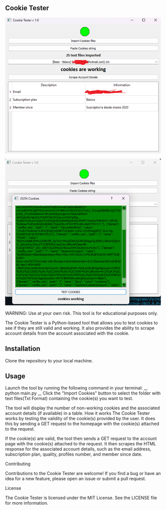 Cookie Tester
--------

![Example screenshot](ScreenShots1.png)

![Example screenshot](ScreenShots2.png)

WARNING: Use at your own risk. This tool is for educational purposes only.

The Cookie Tester is a Python-based tool that allows you to test  cookies to see if they are still valid and working. It also provides the ability to scrape account details from the account associated with the cookie.

Installation
------------------------
Clone the repository to your local machine.

Usage
------------------------

Launch the tool by running the following command in your terminal: 
,,,
python main.py
,,,
Click the "Import Cookies" button to select the folder with text files(Txt Format) containing the  cookie(s) you want to test.

The tool will display the number of non-working cookies and the associated account details (if available) in a table.
How it works
The  Cookie Tester works by testing the validity of the cookie(s) provided by the user. It does this by sending a GET request to the  homepage with the cookie(s) attached to the request. 

If the cookie(s) are valid, the tool then sends a GET request to the account page with the cookie(s) attached to the request. It then scrapes the HTML response for the associated account details, such as the email address, subscription plan, quality, profiles number, and member since date.

Contributing

Contributions to the Cookie Tester are welcome! If you find a bug or have an idea for a new feature, please open an issue or submit a pull request.

License

The Cookie Tester is licensed under the MIT License. See the LICENSE file for more information.
